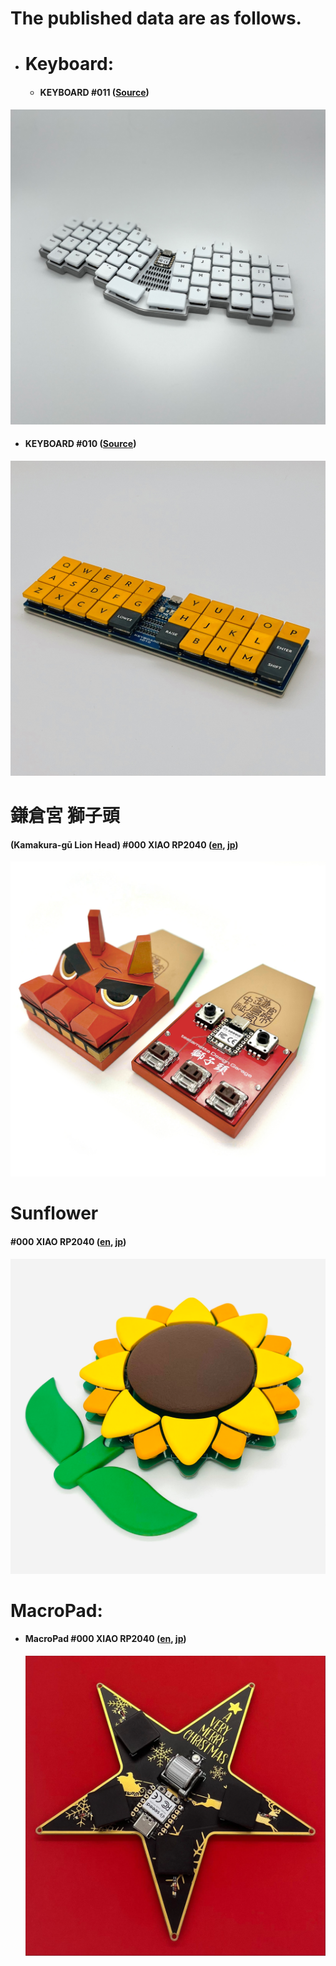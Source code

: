 # The published data are as follows.



- # **Keyboard:**

  - #### **KEYBOARD #011 ([Source](keyboard/011))**

![](keyboard/assets/testamatta_keyboard_011/IMG_3951.png)

- #### **KEYBOARD #010 ([Source](keyboard/010))**

![](keyboard/assets/testamatta_keyboard_010/IMG_3974.jpg)



# **鎌倉宮 獅子頭**

#### **(Kamakura-gū Lion Head) #000 XIAO RP2040** ([en](lion_head/buildguide_lion_head_000_en.md), [jp](lion_head/buildguide_lion_head_000_jp.md))

![](lion_head/assets/buildguide_lion_head_000_en/IMG_3451.JPG)



# **Sunflower**

#### **#000 XIAO RP2040** ([en](sunflower/buildguide_sunflower_001_en.md), [jp](sunflower/buildguide_sunflower_001_jp.md))

![](sunflower/assets/buildguide_sunflower_001_jp/1.png)



# **MacroPad:** 

- #### **MacroPad #000 XIAO RP2040 ([en](macropad/macropad_000_xiao_rp2040_en.md), [jp](macropad/macropad_000_xiao_rp2040_jp.md))**

  ![](macropad/assets/macropad_000_xiao_rp2040_jp/IMG_0001.png)

